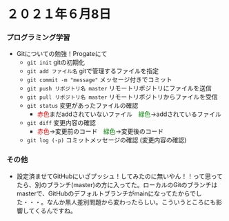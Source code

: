 # ２０２１年６月8日
### プログラミング学習
* Gitについての勉強！Progateにて
    * `git init` gitの初期化
    * `git add ファイル名` gitで管理するファイルを指定
    * `git commit -m "message"` メッセージ付きでコミット
    * `git push リポジトリ名 master` リモートリポジトリにファイルを送信
    * `git pull リポジトリ名 master` リモートリポジトリからファイルを受信
    * `git status` 変更があったファイルの確認
        * <font color="red">赤色</font>まだaddされていないファイル　<font color="green">緑色</font>→addされているファイル
    * `git diff` 変更内容の確認
        * <font color="red">赤色</font>→変更前のコード　<font color="green">緑色</font>→変更後のコード
    * `git log (-p)` コミットメッセージの確認 (変更内容の確認)

    
### その他
* 設定済ませてGitHubにいざプッシュ！してみたのに無いやん！！って思ってたら、別のブランチ(master)の方に入ってた。ローカルのGitのブランチはmasterで、GitHubのデフォルトブランチがmainになってたからでした・・・。なんか黒人差別問題から変わったらしい。こういうところにも影響してくるんですね。